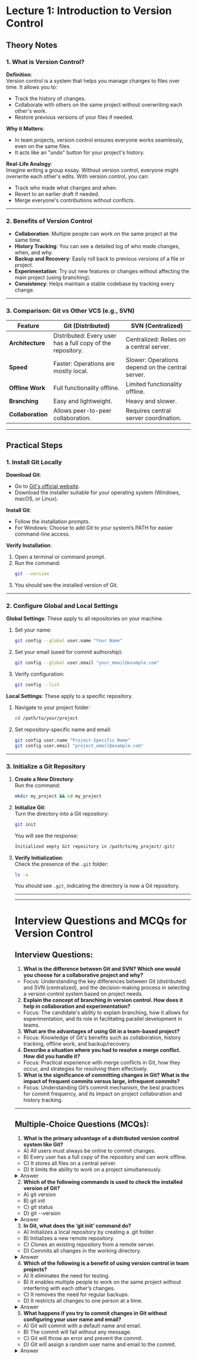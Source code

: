 
# Lecture 1: Introduction to Version Control

## Theory Notes

### 1. What is Version Control?
**Definition**:  
Version control is a system that helps you manage changes to files over time. It allows you to:  
- Track the history of changes.  
- Collaborate with others on the same project without overwriting each other's work.  
- Restore previous versions of your files if needed.  

**Why it Matters**:  
- In team projects, version control ensures everyone works seamlessly, even on the same files.  
- It acts like an "undo" button for your project's history.  

**Real-Life Analogy**:  
Imagine writing a group essay. Without version control, everyone might overwrite each other's edits. With version control, you can:  
- Track who made what changes and when.  
- Revert to an earlier draft if needed.  
- Merge everyone's contributions without conflicts.  

---

### 2. Benefits of Version Control
- **Collaboration**: Multiple people can work on the same project at the same time.  
- **History Tracking**: You can see a detailed log of who made changes, when, and why.  
- **Backup and Recovery**: Easily roll back to previous versions of a file or project.  
- **Experimentation**: Try out new features or changes without affecting the main project (using branching).  
- **Consistency**: Helps maintain a stable codebase by tracking every change.  

---

### 3. Comparison: Git vs Other VCS (e.g., SVN)
| **Feature**       | **Git (Distributed)**                           | **SVN (Centralized)**               |
|--------------------|-------------------------------------------------|--------------------------------------|
| **Architecture**  | Distributed: Every user has a full copy of the repository. | Centralized: Relies on a central server. |
| **Speed**         | Faster: Operations are mostly local.            | Slower: Operations depend on the central server. |
| **Offline Work**  | Full functionality offline.                     | Limited functionality offline.       |
| **Branching**     | Easy and lightweight.                           | Heavy and slower.                    |
| **Collaboration** | Allows peer-to-peer collaboration.              | Requires central server coordination.|

---

## Practical Steps

### 1. Install Git Locally
**Download Git**:  
- Go to [Git's official website](https://git-scm.com/).  
- Download the installer suitable for your operating system (Windows, macOS, or Linux).  

**Install Git**:  
- Follow the installation prompts.  
- For Windows: Choose to add Git to your system’s PATH for easier command-line access.  

**Verify Installation**:  
1. Open a terminal or command prompt.  
2. Run the command:  
   ```bash
   git --version
   ```  
3. You should see the installed version of Git.  

---

### 2. Configure Global and Local Settings
**Global Settings**: These apply to all repositories on your machine.  
1. Set your name:  
   ```bash
   git config --global user.name "Your Name"
   ```  
2. Set your email (used for commit authorship):  
   ```bash
   git config --global user.email "your_email@example.com"
   ```  
3. Verify configuration:  
   ```bash
   git config --list
   ```  

**Local Settings**: These apply to a specific repository.  
1. Navigate to your project folder:  
   ```bash
   cd /path/to/your/project
   ```  
2. Set repository-specific name and email:  
   ```bash
   git config user.name "Project-Specific Name"
   git config user.email "project_email@example.com"
   ```  

---

### 3. Initialize a Git Repository
1. **Create a New Directory**:  
   Run the command:  
   ```bash
   mkdir my_project && cd my_project
   ```  

2. **Initialize Git**:  
   Turn the directory into a Git repository:  
   ```bash
   git init
   ```  
   You will see the response:  
   ```bash
   Initialized empty Git repository in /path/to/my_project/.git/
   ```  

3. **Verify Initialization**:  
   Check the presence of the `.git` folder:  
   ```bash
   ls -a
   ```  
   You should see `.git`, indicating the directory is now a Git repository.  

   ----------------------------------------------------------------------------------------------------------------
   ----------------------------------------------------------------------------------------------------------------

   # Interview Questions and MCQs for Version Control

    ## Interview Questions:

    1. **What is the difference between Git and SVN? Which one would you choose for a collaborative project and why?**
      - Focus: Understanding the key differences between Git (distributed) and SVN (centralized), and the decision-making process in selecting a version control system based on project needs.

    2. **Explain the concept of branching in version control. How does it help in collaboration and experimentation?**
      - Focus: The candidate's ability to explain branching, how it allows for experimentation, and its role in facilitating parallel development in teams.

    3. **What are the advantages of using Git in a team-based project?**
      - Focus: Knowledge of Git's benefits such as collaboration, history tracking, offline work, and backup/recovery.

    4. **Describe a situation where you had to resolve a merge conflict. How did you handle it?**
      - Focus: Practical experience with merge conflicts in Git, how they occur, and strategies for resolving them effectively.

    5. **What is the significance of committing changes in Git? What is the impact of frequent commits versus large, infrequent commits?**
      - Focus: Understanding Git’s commit mechanism, the best practices for commit frequency, and its impact on project collaboration and history tracking.

    ---
      
    ## Multiple-Choice Questions (MCQs):

    1. **What is the primary advantage of a distributed version control system like Git?**
      - A) All users must always be online to commit changes.
      - B) Every user has a full copy of the repository and can work offline.
      - C) It stores all files on a central server.
      - D) It limits the ability to work on a project simultaneously.
      
      <details>
        <summary>Answer</summary>
        B) Every user has a full copy of the repository and can work offline.
      </details>

    2. **Which of the following commands is used to check the installed version of Git?**
      - A) git version
      - B) git init
      - C) git status
      - D) git --version
      
      <details>
        <summary>Answer</summary>
        D) git --version
      </details>

    3. **In Git, what does the ‘git init’ command do?**
      - A) Initializes a local repository by creating a .git folder.
      - B) Initializes a new remote repository.
      - C) Clones an existing repository from a remote server.
      - D) Commits all changes in the working directory.
      
      <details>
        <summary>Answer</summary>
        A) Initializes a local repository by creating a .git folder.
      </details>

    4. **Which of the following is a benefit of using version control in team projects?**
      - A) It eliminates the need for testing.
      - B) It enables multiple people to work on the same project without interfering with each other’s changes.
      - C) It removes the need for regular backups.
      - D) It restricts all changes to one person at a time.
      
      <details>
        <summary>Answer</summary>
        B) It enables multiple people to work on the same project without interfering with each other’s changes.
      </details>

    5. **What happens if you try to commit changes in Git without configuring your user name and email?**
      - A) Git will commit with a default name and email.
      - B) The commit will fail without any message.
      - C) Git will throw an error and prevent the commit.
      - D) Git will assign a random user name and email to the commit.
      
      <details>
        <summary>Answer</summary>
        C) Git will throw an error and prevent the commit.
      </details>